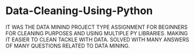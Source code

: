# Data-Cleaning-Using-Python

IT WAS THE DATA MININD PROJECT TYPE ASSIGNMENT FOR BEGINNERS FOR CLEANING PURPOSES AND USING MULTIPLE PY LIBRARIES.
MAKING IT EASIER TO CLEAN TACKLE WITH DATA.
SOLVED WITH MANY ANSWERS OF MANY QUESTIONS RELATED TO DATA MINING. 

